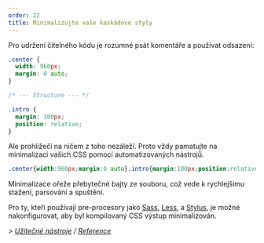 ```yaml
---
order: 22
title: Minimalizujte vaše kaskádové styly
---
```


Pro udržení čitelného kódu je rozumné psát komentáře a používat odsazení:

```css
.center {
  width: 960px;
  margin: 0 auto;
}

/* --- Structure --- */

.intro {
  margin: 100px;
  position: relative;
}
```

Ale prohlížeči na ničem z toho nezáleží. Proto vždy pamatujte na minimalizaci vašich CSS pomocí automatizovaných nástrojů.

```css
.center{width:960px;margin:0 auto}.intro{margin:100px;position:relative}
```

Minimalizace ořeže přebytečné bajty ze souboru, což vede k rychlejšímu stažení, parsování a spuštění.

Pro ty, kteří používají pre-procesory jako [Sass](http://sass-lang.com/), [Less](http://lesscss.org/), a [Stylus](http://learnboost.github.com/stylus/), je možné nakonfigurovat, aby byl kompilovaný CSS výstup minimalizován.

*> [Užitečné nástroje](https://github.com/zenorocha/browser-diet/wiki/Tools#wiki-minify-your-stylesheets) / [Reference](https://github.com/zenorocha/browser-diet/wiki/References#minify-your-stylesheets)*
